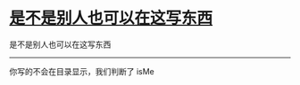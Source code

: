 # [是不是别人也可以在这写东西](https://github.com/yihong0618/gitblog/issues/273)

是不是别人也可以在这写东西

---

你写的不会在目录显示，我们判断了 isMe 